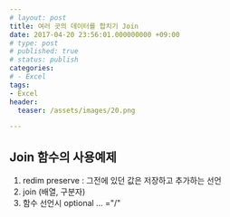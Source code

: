 ```yaml
---
# layout: post
title: 여러 곳의 데이터를 합치기 Join
date: 2017-04-20 23:56:01.000000000 +09:00
# type: post
# published: true
# status: publish
categories:
# - Excel
tags:
- Excel
header:
  teaser: /assets/images/20.png

---
```

## Join 함수의 사용예제
<p><script src="https://gist.github.com/nck2/9ed588f9807ca6a33c04e81f31e76895.js"></script></p>
<ol>
<li>redim preserve : 그전에 있던 값은 저장하고 추가하는 선언</li>
<li>join (배열, 구분자)</li>
<li>함수 선언시 optional ... ="/"</li>
</ol>
